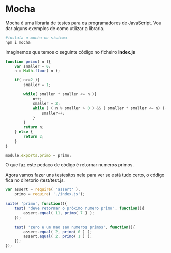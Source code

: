# Mocha

Mocha é uma libraria de testes para os programadores de JavaScript.
Vou dar alguns exemplos de como utilizar a libraria.
```bash
#instala o mocha no sistema
npm i mocha
```

Imaginemos que temos o seguinte código no ficheiro **Index.js**

```js
function primo( n ){
    var smaller = 0;
    n = Math.floor( n );

    if( n>=2 ){
        smaller = 1;

        while( smaller * smaller <= n ){
            n++;
            smaller = 2;
            while ( ( n % smaller > 0 ) && ( smaller * smaller <= n) ){
                smaller++;
            }
        }
        return n;
    } else {
        return 2;
    }
}

module.exports.primo = primo;
```

O que faz este pedaço de código é retornar numeros primos.

Agora vamos fazer uns testesitos nele para ver se está tudo certo, o código fica
no diretorio /test/test.js.

```js
var assert = require( 'assert' ),
    primo = require( './index.js');

suite( 'primo', function(){
    test( 'deve retornar o próximo numero primo', function(){
        assert.equal( 11, primo( 7 ) );
    });

    test( 'zero e um nao sao numeros primos', function(){
        assert.equal( 2, primo( 0 ) );
        assert.equal( 2, primo( 1 ) );
    });
});

```
